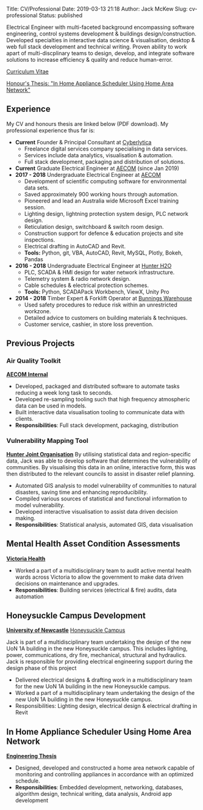 Title: CV/Professional
Date: 2019-03-13 21:18
Author: Jack McKew
Slug: cv-professional
Status: published

Electrical Engineer with multi-faceted background encompassing software engineering, control systems development & buildings design/construction. Developed specialties in interactive data science & visualisation, desktop & web full stack development and technical writing. Proven ability to work apart of multi-discplinary teams to design, develop, and integrate software solutions to increase efficiency & quality and reduce human-error.


[Curriculum Vitae]({attach}/files/Jack_McKew_CV.pdf)

[Honour's Thesis: "In Home Appliance Scheduler Using Home Area Network"]({attach}/files/Final_Year_Project_Part_B.pdf)

## Experience

My CV and honours thesis are linked below (PDF download). My professional experience thus far is:

- **Current** Founder & Principal Consultant at [Cyberlytica](https://cyberlytica.com.au/)
    - Freelance digital services company specialising in data services.
    - Services include data analytics, visualisation & automation.
    - Full stack development, packaging and distribution of solutions.
- **Current** Graduate Electrical Engineer at [AECOM](https://www.aecom.com/) (since Jan 2019)
- **2017 - 2018** Undergraduate Electrical Engineer at [AECOM](https://www.aecom.com/)
    - Development of scientific computing software for environmental data sets.
    - Saved approximately 900 working hours through automation.
    - Pioneered and lead an Australia wide Microsoft Excel training session.
    - Lighting design, lightning protection system design, PLC network design.
    - Reticulation design, switchboard & switch room design.
    - Construction support for defence & education projects and site inspections.
    - Electrical drafting in AutoCAD and Revit.
    - **Tools:** Python, git, VBA, AutoCAD, Revit, MySQL, Plotly, Bokeh, Pandas
- **2016 - 2018** Undergraduate Electrical Engineer at [Hunter H2O](https://www.hunterh2o.com.au)
    - PLC, SCADA & HMI design for water network infrastructure.
    - Telemetry system & radio network design.
    - Cable schedules & electrical protection schemes.
    - **Tools:** Python, SCADAPack Workbench, ViewX, Unity Pro
- **2014 - 2018** Timber Expert & Forklift Operator at [Bunnings Warehouse](https://www.bunnings.com.au/)
    - Used safety procedures to reduce risk within an unrestricted workzone.
    - Detailed advice to customers on building materials & techniques. 
    - Customer service, cashier, in store loss prevention.


## Previous Projects

### Air Quality Toolkit
**[AECOM Internal](https://www.aecom.com/)**

- Developed, packaged and distributed software to automate tasks reducing a week long task to seconds.
- Developed re-sampling tooling such that high frequency atmospheric data can be used in models.
- Built interactive data visualisation tooling to communicate data with clients.
- **Responsibilities**: Full stack development, packaging, distribution

### Vulnerability Mapping Tool
**[Hunter Joint Organisation](https://strategicservicesaustralia.com.au/)**
By utilising statistical data and region-specific data, Jack was able to develop software that determines the vulnerability of communities. By visualising this data in an online, interactive form, this was then distributed to the relevant councils to assist in disaster relief planning.

- Automated GIS analysis to model vulnerability of communities to natural disasters, saving time and enhancing reproducibility.
- Compiled various sources of statistical and functional information to model vulnerability.
- Developed interactive visualisation to assist data driven decision making.
- **Responsibilities**: Statistical analysis, automated GIS, data visualisation
    	

## Mental Health Asset Condition Assessments
**[Victoria Health](http://www.health.vic.gov.au/)**

- Worked a part of a multidisciplinary team to audit active mental health wards across Victoria to allow the government to make data driven decisions on maintenance and upgrades.
- **Responsibilities**: Building services (electrical \& fire) audits, data automation

## Honeysuckle Campus Development
**[University of Newcastle](https://www.newcastle.edu.au/)**
[Honeysuckle Campus](https://www.newcastle.edu.au/about-uon/our-environments/honeysuckle-city-campus-development)

Jack is part of a multidisciplinary team undertaking the design of the new UoN 1A building in the new Honeysuckle campus. This includes lighting, power, communications, dry fire, mechanical, structural and hydraulics. Jack is responsible for providing electrical engineering support during the design phase of this project

- Delivered electrical designs & drafting work in a multidisciplinary team for the new UoN 1A building in the new Honeysuckle campus.
- Worked a part of a multidisciplinary team undertaking the design of the new UoN 1A building in the new Honeysuckle campus.
- Responsibilities: Lighting design, electrical design \& electrical drafting in Revit

## In Home Appliance Scheduler Using Home Area Network
**[Engineering Thesis]({attach}/files/Final_Year_Project_Part_B.pdf)**
- Designed, developed and constructed a home area network capable of monitoring and controlling appliances in accordance with an optimized schedule.
- **Responsibilities**: Embedded development, networking, databases, algorithm design, technical writing, data analysis, Android app development